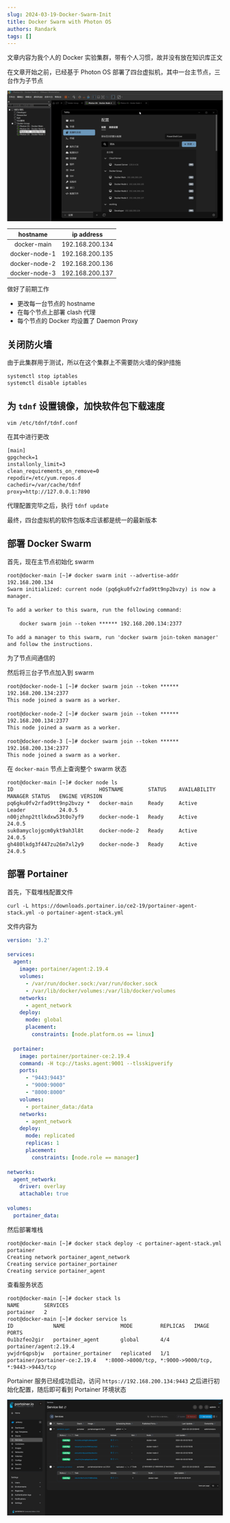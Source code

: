 ```yaml
---
slug: 2024-03-19-Docker-Swarm-Init
title: Docker Swarm with Photon OS
authors: Randark
tags: []
---
```


文章内容为我个人的 Docker 实验集群，带有个人习惯，故并没有放在知识库正文

<!-- truncate -->

在文章开始之前，已经基于 Photon OS 部署了四台虚拟机，其中一台主节点，三台作为子节点

![img](img/image_20240335-163531.png)

|    hostname   |    ip address   |
| :-----------: | :-------------: |
|  docker-main  | 192.168.200.134 |
| docker-node-1 | 192.168.200.135 |
| docker-node-2 | 192.168.200.136 |
| docker-node-3 | 192.168.200.137 |

做好了前期工作

- 更改每一台节点的 hostname
- 在每个节点上部署 clash 代理
- 每个节点的 Docker 均设置了 Daemon Proxy

## 关闭防火墙

由于此集群用于测试，所以在这个集群上不需要防火墙的保护措施

```shell
systemctl stop iptables
systemctl disable iptables
```

## 为 `tdnf` 设置镜像，加快软件包下载速度

```shell
vim /etc/tdnf/tdnf.conf
```

在其中进行更改

```plaintext
[main]
gpgcheck=1
installonly_limit=3
clean_requirements_on_remove=0
repodir=/etc/yum.repos.d
cachedir=/var/cache/tdnf
proxy=http://127.0.0.1:7890
```

代理配置完毕之后，执行 `tdnf update`

最终，四台虚拟机的软件包版本应该都是统一的最新版本

## 部署 Docker Swarm

首先，现在主节点初始化 swarm

```shell
root@docker-main [~]# docker swarm init --advertise-addr 192.168.200.134
Swarm initialized: current node (pq6gku0fv2rfad9tt9np2bvzy) is now a manager.

To add a worker to this swarm, run the following command:

    docker swarm join --token ****** 192.168.200.134:2377

To add a manager to this swarm, run 'docker swarm join-token manager' and follow the instructions.
```

为了节点间通信的

然后将三台子节点加入到 swarm

```shell
root@docker-node-1 [~]# docker swarm join --token ****** 192.168.200.134:2377
This node joined a swarm as a worker.

root@docker-node-2 [~]# docker swarm join --token ****** 192.168.200.134:2377
This node joined a swarm as a worker.

root@docker-node-3 [~]# docker swarm join --token ****** 192.168.200.134:2377
This node joined a swarm as a worker.
```

在 `docker-main` 节点上查询整个 swarm 状态

```shell
root@docker-main [~]# docker node ls
ID                            HOSTNAME        STATUS    AVAILABILITY   MANAGER STATUS   ENGINE VERSION
pq6gku0fv2rfad9tt9np2bvzy *   docker-main     Ready     Active         Leader           24.0.5
n00jzhnp2ttlkdxw53t0o7yf9     docker-node-1   Ready     Active                          24.0.5
suk0amyclojgcm0ykt9ah3l8t     docker-node-2   Ready     Active                          24.0.5
gh480lkdg3f447zu26m7xl2y9     docker-node-3   Ready     Active                          24.0.5
```

## 部署 Portainer

首先，下载堆栈配置文件

```shell
curl -L https://downloads.portainer.io/ce2-19/portainer-agent-stack.yml -o portainer-agent-stack.yml
```

文件内容为

```yml title="portainer-agent-stack.yml"
version: '3.2'

services:
  agent:
    image: portainer/agent:2.19.4
    volumes:
      - /var/run/docker.sock:/var/run/docker.sock
      - /var/lib/docker/volumes:/var/lib/docker/volumes
    networks:
      - agent_network
    deploy:
      mode: global
      placement:
        constraints: [node.platform.os == linux]

  portainer:
    image: portainer/portainer-ce:2.19.4
    command: -H tcp://tasks.agent:9001 --tlsskipverify
    ports:
      - "9443:9443"
      - "9000:9000"
      - "8000:8000"
    volumes:
      - portainer_data:/data
    networks:
      - agent_network
    deploy:
      mode: replicated
      replicas: 1
      placement:
        constraints: [node.role == manager]

networks:
  agent_network:
    driver: overlay
    attachable: true

volumes:
  portainer_data:
```

然后部署堆栈

```shell
root@docker-main [~]# docker stack deploy -c portainer-agent-stack.yml portainer
Creating network portainer_agent_network
Creating service portainer_portainer
Creating service portainer_agent
```

查看服务状态

```shell
root@docker-main [~]# docker stack ls
NAME        SERVICES
portainer   2
root@docker-main [~]# docker service ls
ID             NAME                  MODE         REPLICAS   IMAGE                           PORTS
0u1bzfeo2gir   portainer_agent       global       4/4        portainer/agent:2.19.4
ywjdr6qpsbjw   portainer_portainer   replicated   1/1        portainer/portainer-ce:2.19.4   *:8000->8000/tcp, *:9000->9000/tcp, *:9443->9443/tcp
```

Portainer 服务已经成功启动，访问 `https://192.168.200.134:9443` 之后进行初始化配置，随后即可看到 Portainer 环境状态

![img](img/image_20240317-181715.png)
